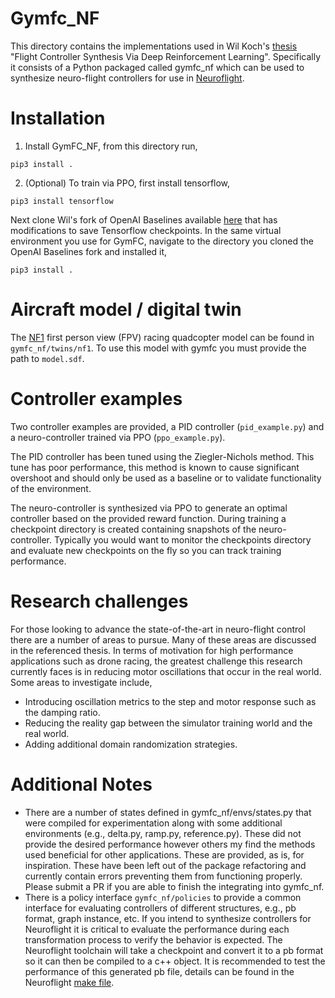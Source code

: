 # Gymfc_NF

This directory contains the implementations used in Wil Koch's 
[thesis](http://wfk.io/docs/WilliamKochThesisFINAL.pdf) "Flight Controller Synthesis Via Deep Reinforcement Learning". Specifically it consists of a Python packaged called gymfc_nf which can be used
to synthesize neuro-flight controllers for use in [Neuroflight](https://wfk.io/neuroflight). 


# Installation

1.  Install GymFC_NF, from this directory run,
```
pip3 install .
```
2. (Optional) To train via PPO, first install tensorflow,
```
pip3 install tensorflow
```
Next clone Wil's fork of OpenAI Baselines available
   [here](https://github.com/wil3/openai-baseline) that has modifications to
save Tensorflow checkpoints. In the same virtual environment you use for GymFC, navigate to the directory you cloned the OpenAI Baselines fork and installed it,
```
pip3 install .
```


# Aircraft model / digital twin

The [NF1](https://rotorbuilds.com/build/15163) first person view (FPV) racing
quadcopter model can be found in `gymfc_nf/twins/nf1`. To use this model with gymfc you must
provide the path to `model.sdf`.  

# Controller examples

Two controller examples are provided, a PID controller (`pid_example.py`) and a neuro-controller trained via PPO (`ppo_example.py`).

The PID controller has been tuned using the Ziegler-Nichols method. This tune
has poor performance, this method is known to cause significant overshoot and should only be used as a baseline or to validate functionality of the environment. 

The neuro-controller is synthesized via PPO to generate an optimal controller
based on the provided reward function. During training a checkpoint directory
is created containing snapshots of the neuro-controller. Typically you would want to monitor the checkpoints directory and evaluate new checkpoints on the fly so you can track training performance. 

# Research challenges 

For those looking to advance the state-of-the-art in neuro-flight control there are a number of
areas to pursue. Many of these areas are discussed in the referenced thesis. In
terms of motivation for high performance applications such as drone racing, the
greatest challenge this research currently faces is in reducing motor oscillations that occur in the real
world. Some areas to investigate include, 
* Introducing oscillation metrics to the step and motor response such as the damping ratio. 
* Reducing the reality gap between the simulator training world and the real world. 
* Adding additional domain randomization strategies.  


# Additional Notes
* There are a number of states defined in gymfc_nf/envs/states.py that were
  compiled for experimentation along with some additional environments
(e.g., delta.py, ramp.py, reference.py). These did not provide the desired
performance however others my find the methods used beneficial for other
applications. These are provided, as is, for inspiration. These have been left
out of the package refactoring and currently contain errors preventing them
from functioning properly.  Please submit a PR if you are able to finish the
integrating into gymfc_nf. 
* There is a policy interface `gymfc_nf/policies` to provide a common interface
  for evaluating controllers of different structures, e.g., pb format, graph
instance, etc. 
If you intend to synthesize controllers for Neuroflight it is critical to
evaluate the performance during each transformation process to verify the
behavior is expected. The
Neuroflight toolchain will take a checkpoint and convert it to a pb format so
it can then be compiled to a c++ object. It is recommended to test the
performance of this generated pb file, details can be found in the Neuroflight
[make file](https://github.com/wil3/neuroflight/blob/v3.3.x-neuroflight/make/neuroflight.mk). 

